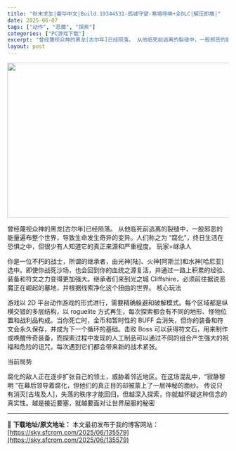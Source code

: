 ```yaml
---
title: "秋末求生|豪华中文|Build.19344531-孤城守望-寒境呼唤+全DLC|解压即撸|"
date: 2025-06-07
tags: ["动作", "恶魔", "探索"]
categories: ["PC游戏下载"]
excerpt: "曾经蔑视众神的黑龙[古尔年]已经陨落。 从他临死前逃离的裂缝中，一股邪恶的能量遍布整个世界，导致生命发生奇异的变异。人们称之为 “腐化”，终日生活在恐惧之中，但很少有人知道它的真正来源和严重程度。 玩家=继承人 你是一位不朽的战士，所谓的继承者，由光神[陆]、火神[阿斯兰]和水神[哈尼亚]选中。即使&hellip;"
layout: post
---
```


<img class="aligncenter size-full wp-image-135580" src="https://sky.sfcrom.com/wp-content/uploads/2025/06/2025060708032487.webp" alt="" width="616" height="353" />

曾经蔑视众神的黑龙[古尔年]已经陨落。 从他临死前逃离的裂缝中，一股邪恶的能量遍布整个世界，导致生命发生奇异的变异。人们称之为 “腐化”，终日生活在恐惧之中，但很少有人知道它的真正来源和严重程度。
玩家=继承人

你是一位不朽的战士，所谓的继承者，由光神[陆]、火神[阿斯兰]和水神[哈尼亚]选中。即使你战死沙场，也会回到你的血统之源复活，并通过一路上积累的经验、装备和符文之力变得更加强大。继承者们来到光之城 Cliffshire，必须前往据说恶魔正在崛起的墓地，并根据线索净化这个扭曲的世界。
核心玩法

游戏以 2D 平台动作游戏的形式进行，需要精确躲避和破解模式。每个区域都是纵横交错的多层结构，以 roguelite 方式再生，每次探索都会有不同的地形、怪物位置和战利品构成。当你死亡时，金币和暂时性的 BUFF 会消失，但你的装备和符文会永久保存，并成为下一个循环的基础。击败 Boss 可以获得符文石，用来制作或唤醒传奇装备，而探索过程中发现的人工制品可以通过不同的组合产生强大的祝福和危险的诅咒，每次遇到它们都会带来新的战术紧张。

当前局势

腐化的敌人正在逐步扩张自己的领土，威胁着邻近地区。在这场混乱中，“寂静黎明 ”在幕后领导着腐化，但他们的真正目的却被蒙上了一层神秘的面纱。 传说只有消灭[古埃及人]，失落的秩序才能回归，但越深入探索，你就越怀疑这种信念的真实性。越是接近要塞，就越要面对让世界屈服的秘密

---
📖 **下载地址/原文地址：** 本文最初发布于我的博客网站：[https://sky.sfcrom.com/2025/06/135579](https://sky.sfcrom.com/2025/06/135579)
